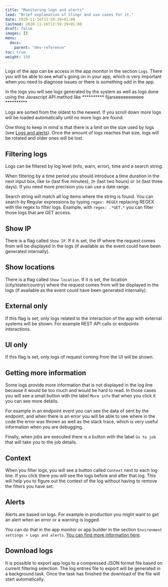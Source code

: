 ```yaml
---
title: "Monitoring logs and alerts"
lead: "Brief explanation of Slingr and use cases for it."
date: 2020-11-16T13:59:39+01:00
lastmod: 2020-11-16T13:59:39+01:00
draft: false
images: []
menu:
  docs:
    parent: "dev-reference"
toc: true
weight: 150
---
```


Logs of the app can be access in the app monitor in the section `Logs`. There you will be able to
see what's going on in your app, which is very important when you need to diagnose issues or there
is something odd in the app.

In the logs you will see logs generated by the system as well as logs done using the Javascript API
method like **********    fijarseeeeeeeeeee **********
 
Logs are sorted from the oldest to the newest. If you scroll down more logs will be loaded
automatically until no more logs are found.

One thing to keep in mind is that there is a limit on the size used by logs (see 
[Logs and alerts]({{site.baseurl}}/app-development-environment-logs-and-alerts.html)). 
Once the amount of logs reaches that size, logs will be rotated and older ones will be lost.

## Filtering logs

Logs can be filtered by log level (info, warn, error), time and a search string.

When filtering by a time period you should introduce a time duration in the next input box, like 
`5m` (last five minutes), `2h` (last two hours) or `3d` (last three days). If you need more
precision you can use a date range.

Search string will match all log items where the string is found. You can search by Regular expressions by typing `regex: REGEX`
replacing REGEX with the regex to filter logs. Example, with `regex: .*GET.*` you can filter those logs that are GET access.

## Show IP
 
There is a flag called `Show IP`. If it is set, the IP where the request comes from will be displayed
in the logs (if available as the event could have been generated internally).

## Show locations
 
There is a flag called `Show location`. If it is set, the location (city/state/country) where the request comes from will be displayed
in the logs (if available as the event could have been generated internally).

## External only

If this flag is set, only logs related to the interaction of the app with external systems will be
shown. For example REST API calls or endpoints interactions.

## UI only

If this flag is set, only logs of request coming from the UI will be shown.

## Getting more information

Some logs provide more information that is not displayed in the log line because it would be too
much and would be hard to read. In those cases you will see a small button with the label `More info`
that when you click it you can see more details.

For example in an endpoint event you can see the data of sent by the endpoint, and when there
is an error you will be able to see where in the code the error was thrown as well as the stack
trace, which is very useful information when you are debugging.

Finally, when jobs are executed there is a button with the label `Go to job` that will take you
to the job details.

## Context

When you filter logs, you will see a button called `Context` next to each log line. If you click
there you will see the logs before and after that log. This will help you to figure out the context
of the log without having to remove the filters you have set.

## Alerts

Alerts are based on logs. For example in production you might want to get an alert when an error
or a warning is logged.

You can do that in the app monitor or app builder in the section `Environment settings > Logs and alerts`.
[You can find more information here]({{site.baseurl}}/app-development-environment-logs-and-alerts.html).

## Download logs

It is possible to export app logs to a compressed JSON format file based on current filtering selection. The log entries 
file to export will be generated in a background task. Once the task has finished the download of the file will start 
automatically.
